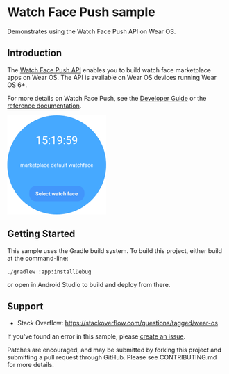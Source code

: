 Watch Face Push sample
======================
Demonstrates using the Watch Face Push API on Wear OS.

Introduction
------------

The [Watch Face Push API][wfp-guide] enables you to build watch face marketplace apps on Wear OS. The API
is available on Wear OS devices running Wear OS 6+.

For more details on Watch Face Push, see the [Developer Guide][wfp-guide] or the
[reference documentation][wfp-docs].

<img src="screenshots/wfp.png" height="228" alt="Round Screenshot"/>

Getting Started
---------------

This sample uses the Gradle build system. To build this project, either build at the command-line:

```shell
./gradlew :app:installDebug
```

or open in Android Studio to build and deploy from there.

Support
-------

- Stack Overflow: https://stackoverflow.com/questions/tagged/wear-os

If you've found an error in this sample, please [create an issue](https://github.com/android/wear-os-samples/issues/new).

Patches are encouraged, and may be submitted by forking this project and
submitting a pull request through GitHub. Please see CONTRIBUTING.md for more details.

[wfp-guide]: https://developer.android.com/training/wearables/watch-face-push
[wfp-docs]: https://developer.android.com/reference/kotlin/androidx/wear/watchface/push/package-summary